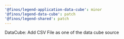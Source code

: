 ```yaml
---
'@finos/legend-application-data-cube': minor
'@finos/legend-data-cube': patch
'@finos/legend-shared': patch
---
```


DataCube: Add CSV File as one of the data cube source
